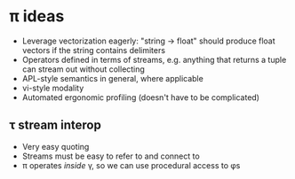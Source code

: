 # π ideas
+ Leverage vectorization eagerly: "string → float" should produce float vectors if the string contains delimiters
+ Operators defined in terms of streams, e.g. anything that returns a tuple can stream out without collecting
+ APL-style semantics in general, where applicable
+ vi-style modality
+ Automated ergonomic profiling (doesn't have to be complicated)


## τ stream interop
+ Very easy quoting
+ Streams must be easy to refer to and connect to
+ π operates _inside_ γ, so we can use procedural access to φs

